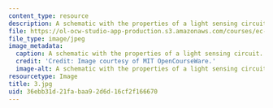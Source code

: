 ```yaml
---
content_type: resource
description: A schematic with the properties of a light sensing circuit.
file: https://ol-ocw-studio-app-production.s3.amazonaws.com/courses/ec-s06-practical-electronics-fall-2004/36ebb31d21fabaa92d6d16cf2f166670_3.jpg
file_type: image/jpeg
image_metadata:
  caption: A schematic with the properties of a light sensing circuit.
  credit: 'Credit: Image courtesy of MIT OpenCourseWare.'
  image-alt: A schematic with the properties of a light sensing circuit.
resourcetype: Image
title: 3.jpg
uid: 36ebb31d-21fa-baa9-2d6d-16cf2f166670
---
```

